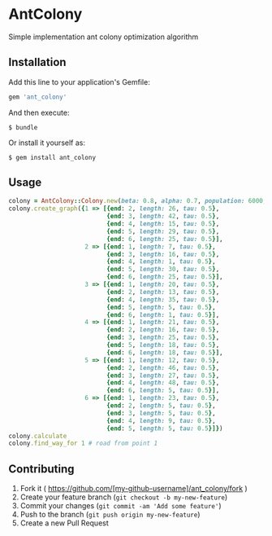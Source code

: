 # AntColony

Simple implementation ant colony optimization algorithm

## Installation

Add this line to your application's Gemfile:

```ruby
gem 'ant_colony'
```

And then execute:

    $ bundle

Or install it yourself as:

    $ gem install ant_colony

## Usage
```ruby
colony = AntColony::Colony.new(beta: 0.8, alpha: 0.7, population: 6000, p: 0.3, q: 5)
colony.create_graph({1 => [{end: 2, length: 26, tau: 0.5},
                           {end: 3, length: 42, tau: 0.5},
                           {end: 4, length: 15, tau: 0.5},
                           {end: 5, length: 29, tau: 0.5},
                           {end: 6, length: 25, tau: 0.5}],
                     2 => [{end: 1, length: 7, tau: 0.5},
                           {end: 3, length: 16, tau: 0.5},
                           {end: 4, length: 1, tau: 0.5},
                           {end: 5, length: 30, tau: 0.5},
                           {end: 6, length: 25, tau: 0.5}],
                     3 => [{end: 1, length: 20, tau: 0.5},
                           {end: 2, length: 13, tau: 0.5},
                           {end: 4, length: 35, tau: 0.5},
                           {end: 5, length: 5, tau: 0.5},
                           {end: 6, length: 1, tau: 0.5}],
                     4 => [{end: 1, length: 21, tau: 0.5},
                           {end: 2, length: 16, tau: 0.5},
                           {end: 3, length: 25, tau: 0.5},
                           {end: 5, length: 18, tau: 0.5},
                           {end: 6, length: 18, tau: 0.5}],
                     5 => [{end: 1, length: 12, tau: 0.5},
                           {end: 2, length: 46, tau: 0.5},
                           {end: 3, length: 27, tau: 0.5},
                           {end: 4, length: 48, tau: 0.5},
                           {end: 6, length: 5, tau: 0.5}],
                     6 => [{end: 1, length: 23, tau: 0.5},
                           {end: 2, length: 5, tau: 0.5},
                           {end: 3, length: 5, tau: 0.5},
                           {end: 4, length: 9, tau: 0.5},
                           {end: 5, length: 5, tau: 0.5}]})
colony.calculate
colony.find_way_for 1 # road from point 1
```
## Contributing

1. Fork it ( https://github.com/[my-github-username]/ant_colony/fork )
2. Create your feature branch (`git checkout -b my-new-feature`)
3. Commit your changes (`git commit -am 'Add some feature'`)
4. Push to the branch (`git push origin my-new-feature`)
5. Create a new Pull Request
